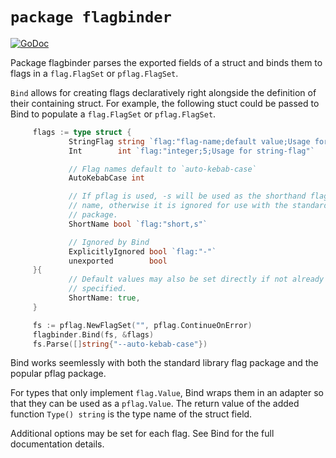 # `package flagbinder`

[![GoDoc](https://godoc.org/github.com/AdamSLevy/flagbinder?status.svg)](https://godoc.org/github.com/AdamSLevy/flagbinder)

Package flagbinder parses the exported fields of a struct and binds them to
flags in a `flag.FlagSet` or `pflag.FlagSet`.

`Bind` allows for creating flags declaratively right alongside the definition
of their containing struct. For example, the following stuct could be passed
to Bind to populate a `flag.FlagSet` or `pflag.FlagSet`.

```go
     flags := type struct {
             StringFlag string `flag:"flag-name;default value;Usage for string-flag"`
             Int        int `flag:"integer;5;Usage for string-flag"`

             // Flag names default to `auto-kebab-case`
             AutoKebabCase int

             // If pflag is used, -s will be used as the shorthand flag
             // name, otherwise it is ignored for use with the standard flag
             // package.
             ShortName bool `flag:"short,s"`

             // Ignored by Bind
             ExplicitlyIgnored bool `flag:"-"`
             unexported        bool
     }{
             // Default values may also be set directly if not already
             // specified.
             ShortName: true,
     }

     fs := pflag.NewFlagSet("", pflag.ContinueOnError)
     flagbinder.Bind(fs, &flags)
     fs.Parse([]string{"--auto-kebab-case"})
```

Bind works seemlessly with both the standard library flag package and the
popular pflag package.

For types that only implement `flag.Value`, Bind wraps them in an adapter so
that they can be used as a `pflag.Value`. The return value of the added
function `Type() string` is the type name of the struct field.

Additional options may be set for each flag. See Bind for the full
documentation details.

